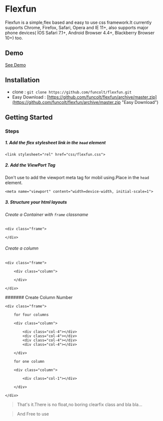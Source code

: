 # Flexfun 

Flexfun is a simple,flex based and easy to use css framework.It currently supports Chrome, Firefox, Safari, Opera and IE 11+, also supports major phone devices( İOS Safari 7.1+, Android Browser 4.4+, Blackberry Browser 10+) too.

## Demo

<a href="http://funcolt.github.io/flexfun/">See Demo</a>

## Installation

- clone : `git clone https://github.com/funcolt/flexfun.git`
- Easy Download : [https://github.com/funcolt/flexfun/archive/master.zip](https://github.com/funcolt/flexfun/archive/master.zip "Easy Download")

## Getting Started 

### Steps

##### 1. Add the flex stylesheet link in the `head` element


    <link stylesheet="rel" href="css/flexfun.css">

##### 2. Add the ViewPort Tag

Don't use to add the viewport meta tag for mobil using.Place in the `head` element.

	<meta name="viewport" content="width=device-width, initial-scale=1">

##### 3. Structure your html layouts

###### Create a Container with `frame` classname

    <div class="frame">

	</div>

###### Create a column

	<div class="frame">
	
		<div class="column">

		</div>
	
	</div>

####### Create Column Number

    <div class="frame">

		for four columns

		<div class="column">
		
			<div class="col-4"></div>
			<div class="col-4"></div>
			<div class="col-4"></div>
			<div class="col-4"></div>

		</div>

		for one column

		<div class="column">
			
			<div class="col-1"></div>

		</div>

	</div>


> That's it.There is no float,no boring clearfix class and bla bla...

> And Free to use 
